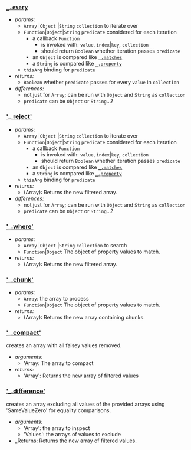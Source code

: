 ### [`_.every`](http://lodash.com/docs#every)

* _params:_
  * `Array` |`Object` |`String` `collection` to iterate over
  * `Function`|`Object`|`String` `predicate` considered for each iteration
    * a callback `Function`
      * is invoked with: `value`, `index`|`key`, `collection`
      * should return `Boolean` whether iteration passes `predicate`
    * an `Object` is compared like [`_.matches`](http://lodash.com/docs#matches)
    * a `String` is compared like [`_.property`](http://lodash.com/docs#property)
  * `thisArg` binding for `predicate`
* _returns:_
  * `Boolean` whether `predicate` passes for every `value` in `collection`
* _differences:_
  * not just for `Array`; can be run with `Object` and `String` as `collection`
  * `predicate` can be `Object` or `String`...?


### ['_.reject'](https://lodash.com/docs#reject)

* _params:_
  * `Array` |`Object` |`String` `collection` to iterate over
  * `Function`|`Object`|`String` `predicate` considered for each iteration
    * a callback `Function`
      * is invoked with: `value`, `index`|`key`, `collection`
      * should return `Boolean` whether iteration passes `predicate`
    * an `Object` is compared like [`_.matches`](http://lodash.com/docs#matches)
    * a `String` is compared like [`_.property`](http://lodash.com/docs#property)
  * `thisArg` binding for `predicate`
* _returns:_
  * (Array): Returns the new filtered array.
* _differences:_
  * not just for `Array`; can be run with `Object` and `String` as `collection`
  * `predicate` can be `Object` or `String`...?
  

### ['_.where'](https://lodash.com/docs#where)

* _params:_
  * `Array` |`Object` |`String` `collection` to search
  * `Function`|`Object` The object of property values to match.
* _returns:_
  * (Array): Returns the new filtered array.

### ['_.chunk'](https://lodash.com/docs#chunk)

* _params:_
  * `Array`: the array to process
  * `Function`|`Object` The object of property values to match.
* _returns:_
  * (Array): Returns the new array containing chunks.
  
### ['_.compact'](https://lodash.com/docs#compact)
creates an array with all falsey values removed. 

* _arguments:_
  * 'Array: The array to compact 
* _returns:_
  * 'Array': Returns the new array of filtered values 
  
### ['_.difference'](https://lodash.com/docs#difference)
creates an array excluding all values of the provided arrays using 'SameValueZero' for equality comparisons.

* _arguments:_
  * 'Array': the array to inspect
  * 'Values': the arrays of values to exclude
* _Returns: Returns the new array of filtered values.
  